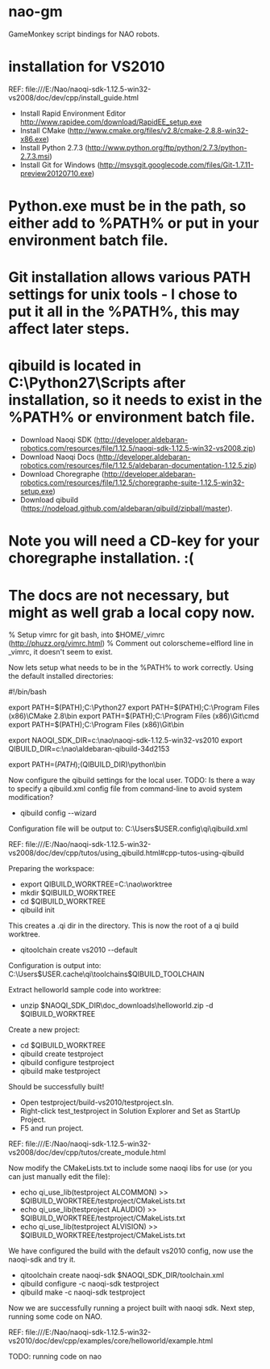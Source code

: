 nao-gm
======

GameMonkey script bindings for NAO robots.

installation for VS2010
=======================

REF: file:///E:/Nao/naoqi-sdk-1.12.5-win32-vs2008/doc/dev/cpp/install_guide.html

* Install Rapid Environment Editor http://www.rapidee.com/download/RapidEE_setup.exe
* Install CMake (http://www.cmake.org/files/v2.8/cmake-2.8.8-win32-x86.exe)
* Install Python 2.7.3 (http://www.python.org/ftp/python/2.7.3/python-2.7.3.msi)
* Install Git for Windows (http://msysgit.googlecode.com/files/Git-1.7.11-preview20120710.exe)

# Python.exe must be in the path, so either add to %PATH% or put in your environment batch file.
# Git installation allows various PATH settings for unix tools - I chose to put it all in the %PATH%, this may affect later steps. 
# qibuild is located in C:\Python27\Scripts after installation, so it needs to exist in the %PATH% or environment batch file.

* Download Naoqi SDK (http://developer.aldebaran-robotics.com/resources/file/1.12.5/naoqi-sdk-1.12.5-win32-vs2008.zip)
* Download Naoqi Docs (http://developer.aldebaran-robotics.com/resources/file/1.12.5/aldebaran-documentation-1.12.5.zip)
* Download Choregraphe (http://developer.aldebaran-robotics.com/resources/file/1.12.5/choregraphe-suite-1.12.5-win32-setup.exe)
* Download qibuild (https://nodeload.github.com/aldebaran/qibuild/zipball/master).

# Note you will need a CD-key for your choregraphe installation. :(
# The docs are not necessary, but might as well grab a local copy now.

% Setup vimrc for git bash, into $HOME/_vimrc (http://phuzz.org/vimrc.html)
% Comment out colorscheme=elflord line in _vimrc, it doesn't seem to exist.

Now lets setup what needs to be in the %PATH% to work correctly. Using the default installed directories:

#!/bin/bash

export PATH=$(PATH);C:\Python27
export PATH=$(PATH);C:\Program Files (x86)\CMake 2.8\bin
export PATH=$(PATH);C:\Program Files (x86)\Git\cmd
export PATH=$(PATH);C:\Program Files (x86)\Git\bin

export NAOQI_SDK_DIR=c:\nao\naoqi-sdk-1.12.5-win32-vs2010
export QIBUILD_DIR=c:\nao\aldebaran-qibuild-34d2153

export PATH=$(PATH);$(QIBUILD_DIR)\python\bin


Now configure the qibuild settings for the local user. TODO: Is there a way to specify a qibuild.xml config file from command-line to avoid system modification?

* qibuild config --wizard

Configuration file will be output to: C:\Users\$USER\.config\qi\qibuild.xml

REF: file:///E:/Nao/naoqi-sdk-1.12.5-win32-vs2008/doc/dev/cpp/tutos/using_qibuild.html#cpp-tutos-using-qibuild

Preparing the workspace:

* export QIBUILD_WORKTREE=C:\nao\worktree
* mkdir $QIBUILD_WORKTREE
* cd $QIBUILD_WORKTREE
* qibuild init

This creates a .qi dir in the directory. This is now the root of a qi build worktree.

* qitoolchain create vs2010 --default

Configuration is output into: C:\Users\$USER\.cache\qi\toolchains\$QIBUILD_TOOLCHAIN

Extract helloworld sample code into worktree:

* unzip $NAOQI_SDK_DIR\doc\_downloads\helloworld.zip -d $QIBUILD_WORKTREE

Create a new project:

* cd $QIBUILD_WORKTREE
* qibuild create testproject
* qibuild configure testproject
* qibuild make testproject

Should be successfully built!

* Open testproject/build-vs2010/testproject.sln.
* Right-click test_testproject in Solution Explorer and Set as StartUp Project.
* F5 and run project.


REF: file:///E:/Nao/naoqi-sdk-1.12.5-win32-vs2008/doc/dev/cpp/tutos/create_module.html

Now modify the CMakeLists.txt to include some naoqi libs for use (or you can just manually edit the file):

* echo qi_use_lib(testproject ALCOMMON) >> $QIBUILD_WORKTREE/testproject/CMakeLists.txt
* echo qi_use_lib(testproject ALAUDIO) >> $QIBUILD_WORKTREE/testproject/CMakeLists.txt
* echo qi_use_lib(testproject ALVISION) >> $QIBUILD_WORKTREE/testproject/CMakeLists.txt

We have configured the build with the default vs2010 config, now use the naoqi-sdk and try it.

* qitoolchain create naoqi-sdk $NAOQI_SDK_DIR/toolchain.xml
* qibuild configure -c naoqi-sdk testproject
* qibuild make -c naoqi-sdk testproject

Now we are successfully running a project built with naoqi sdk. Next step, running some code on NAO.

REF: file:///E:/Nao/naoqi-sdk-1.12.5-win32-vs2010/doc/dev/cpp/examples/core/helloworld/example.html

TODO: running code on nao

